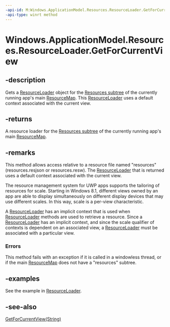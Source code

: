 ```yaml
---
-api-id: M:Windows.ApplicationModel.Resources.ResourceLoader.GetForCurrentView
-api-type: winrt method
---
```


<!-- Method syntax
public Windows.ApplicationModel.Resources.ResourceLoader GetForCurrentView()
-->

# Windows.ApplicationModel.Resources.ResourceLoader.GetForCurrentView

## -description
Gets a [ResourceLoader](resourceloader.md) object for the [Resources subtree](../windows.applicationmodel.resources.core/resourcemap_getsubtree_1701937926.md) of the currently running app's main [ResourceMap](../windows.applicationmodel.resources.core/resourcemap.md). This [ResourceLoader](resourceloader.md) uses a default context associated with the current view.

## -returns
A resource loader for the [Resources subtree](../windows.applicationmodel.resources.core/resourcemap_getsubtree_1701937926.md) of the currently running app's main [ResourceMap](../windows.applicationmodel.resources.core/resourcemap.md).

## -remarks
This method allows access relative to a resource file named "resources" (resources.resjson or resources.resw). The [ResourceLoader](resourceloader.md) that is returned uses a default context associated with the current view.

The resource management system for UWP apps supports the tailoring of resources for scale. Starting in Windows 8.1, different views owned by an app are able to display simultaneously on different display devices that may use different scales. In this way, scale is a per-view characteristic.

A [ResourceLoader](resourceloader.md) has an implicit context that is used when [ResourceLoader](resourceloader.md) methods are used to retrieve a resource. Since a [ResourceLoader](resourceloader.md) has an implicit context, and since the scale qualifier of contexts is dependent on an associated view, a [ResourceLoader](resourceloader.md) must be associated with a particular view.

### Errors

This method fails with an exception if it is called in a windowless thread, or if the main [ResourceMap](../windows.applicationmodel.resources.core/resourcemap.md) does not have a "resources" subtree.

## -examples
See the example in [ResourceLoader](resourceloader.md).

## -see-also
[GetForCurrentView(String)](resourceloader_getforcurrentview_147266590.md)